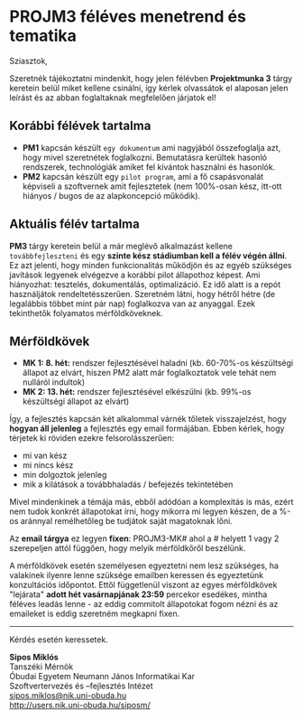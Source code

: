 # PROJM3 féléves menetrend és tematika

Sziasztok,

Szeretnék tájékoztatni mindenkit, hogy jelen félévben **Projektmunka 3** tárgy keretein belül miket kellene csinálni, így kérlek olvassátok el alaposan jelen leírást és az abban foglaltaknak megfelelően járjatok el!

## Korábbi félévek tartalma
- **PM1** kapcsán készült `egy dokumentum` ami nagyjából összefoglalja azt, hogy mivel szeretnétek foglalkozni. Bemutatásra kerültek hasonló rendszerek, technológiák amiket fel kívántok használni és hasonlók.
- **PM2** kapcsán készült egy `pilot program`, ami a fő csapásvonalát képviseli a szoftvernek amit fejlesztetek (nem 100%-osan kész, itt-ott hiányos / bugos de az alapkoncepció működik).

## Aktuális félév tartalma
**PM3** tárgy keretein belül a már meglévő alkalmazást kellene `továbbfejleszteni` és egy **szinte kész stádiumban kell a félév végén állni**. Ez azt jelenti, hogy minden funkcionalitás működjön és az egyéb szükséges javítások legyenek elvégezve a korábbi pilot állapothoz képest. Ami hiányozhat: tesztelés, dokumentálás, optimalizáció. Ez idő alatt is a repót használjátok rendeltetésszerűen. Szeretném látni, hogy hétről hétre (de legalábbis többet mint pár nap) foglalkozva van az anyaggal. Ezek tekinthetők folyamatos mérföldköveknek.

## Mérföldkövek
- **MK 1: 8. hét:** rendszer fejlesztésével haladni (kb. 60-70%-os készültségi állapot az elvárt, hiszen PM2 alatt már foglalkoztatok vele tehát nem nulláról indultok)
- **MK 2: 13. hét:** rendszer fejlesztésével elkészülni (kb. 99%-os készültségi állapot az elvárt)

Így, a fejlesztés kapcsán két alkalommal várnék tőletek visszajelzést, hogy **hogyan áll jelenleg** a fejlesztés egy email formájában. Ebben kérlek, hogy térjetek ki röviden ezekre felsorolásszerűen: 
- mi van kész
- mi nincs kész
- min dolgoztok jelenleg
- mik a kilátások a továbbhaladás / befejezés tekintetében

Mivel mindenkinek a témája más, ebből adódóan a komplexitás is más, ezért nem tudok konkrét állapotokat írni, hogy mikorra mi legyen készen, de a %-os aránnyal remélhetőleg be tudjátok saját magatoknak lőni.

Az **email tárgya** ez legyen **fixen**: PROJM3-MK# ahol a # helyett 1 vagy 2 szerepeljen attól függően, hogy melyik mérföldkőről beszélünk.

A mérföldkövek esetén személyesen egyeztetni nem lesz szükséges, ha valakinek ilyenre lenne szüksége emailben keressen és egyeztetünk konzultációs időpontot. Ettől függetlenül viszont az egyes mérföldkövek "lejárata" **adott hét vasárnapjának 23:59** percekor esedékes, mintha féléves leadás lenne - az eddig commitolt állapotokat fogom nézni és az emaileket is eddig szeretném megkapni fixen.


---

Kérdés esetén keressetek.

**Sipos Miklós**\
Tanszéki Mérnök\
Óbudai Egyetem Neumann János Informatikai Kar\
Szoftvertervezés és –fejlesztés Intézet\
sipos.miklos@nik.uni-obuda.hu\
http://users.nik.uni-obuda.hu/siposm/
